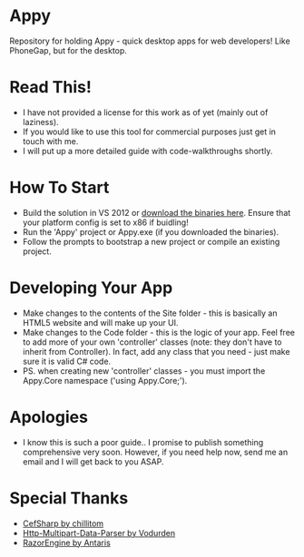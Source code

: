 Appy
====================

Repository for holding Appy - quick desktop apps for web developers! Like PhoneGap, but for the desktop.

# Read This!

* I have not provided a license for this work as of yet (mainly out of laziness).
* If you would like to use this tool for commercial purposes just get in touch with me.
* I will put up a more detailed guide with code-walkthroughs shortly.

# How To Start

* Build the solution in VS 2012 or <a href="https://www.dropbox.com/s/lclj040breddq4a/Appy.0.8.0.zip" target="_blank">download the binaries here</a>. Ensure that your platform config is set to x86 if buidling!
* Run the 'Appy' project or Appy.exe (if you downloaded the binaries).
* Follow the prompts to bootstrap a new project or compile an existing project.

# Developing Your App

* Make changes to the contents of the Site folder - this is basically an HTML5 website and will make up your UI.
* Make changes to the Code folder - this is the logic of your app. Feel free to add more of your own 'controller' classes (note: they don't have to inherit from Controller). In fact, add any class that you need - just make sure it is valid C# code.
* PS. when creating new 'controller' classes - you must import the Appy.Core namespace ('using Appy.Core;').

# Apologies

* I know this is such a poor guide.. I promise to publish something comprehensive very soon. However, if you need help now, send me an email and I will get back to you ASAP.

# Special Thanks

* <a href="https://github.com/chillitom/CefSharp">CefSharp by chillitom</a>
* <a href="https://github.com/Vodurden/Http-Multipart-Data-Parser">Http-Multipart-Data-Parser by Vodurden</a>
* <a href="https://github.com/Antaris/RazorEngine">RazorEngine by Antaris</a>
